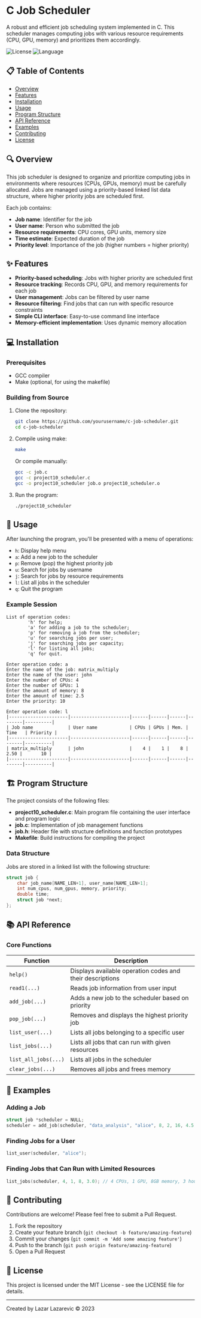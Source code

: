 # C Job Scheduler

A robust and efficient job scheduling system implemented in C. This scheduler manages computing jobs with various resource requirements (CPU, GPU, memory) and prioritizes them accordingly.

![License](https://img.shields.io/badge/License-MIT-blue.svg)
![Language](https://img.shields.io/badge/Language-C-green.svg)

## 📋 Table of Contents

- [Overview](#overview)
- [Features](#features)
- [Installation](#installation)
- [Usage](#usage)
- [Program Structure](#program-structure)
- [API Reference](#api-reference)
- [Examples](#examples)
- [Contributing](#contributing)
- [License](#license)

## 🔍 Overview

This job scheduler is designed to organize and prioritize computing jobs in environments where resources (CPUs, GPUs, memory) must be carefully allocated. Jobs are managed using a priority-based linked list data structure, where higher priority jobs are scheduled first.

Each job contains:
- **Job name**: Identifier for the job
- **User name**: Person who submitted the job
- **Resource requirements**: CPU cores, GPU units, memory size
- **Time estimate**: Expected duration of the job
- **Priority level**: Importance of the job (higher numbers = higher priority)

## ✨ Features

- **Priority-based scheduling**: Jobs with higher priority are scheduled first
- **Resource tracking**: Records CPU, GPU, and memory requirements for each job
- **User management**: Jobs can be filtered by user name
- **Resource filtering**: Find jobs that can run with specific resource constraints
- **Simple CLI interface**: Easy-to-use command line interface
- **Memory-efficient implementation**: Uses dynamic memory allocation

## 💻 Installation

### Prerequisites

- GCC compiler
- Make (optional, for using the makefile)

### Building from Source

1. Clone the repository:
   ```bash
   git clone https://github.com/yourusername/c-job-scheduler.git
   cd c-job-scheduler
   ```

2. Compile using make:
   ```bash
   make
   ```

   Or compile manually:
   ```bash
   gcc -c job.c
   gcc -c project10_scheduler.c
   gcc -o project10_scheduler job.o project10_scheduler.o
   ```

3. Run the program:
   ```bash
   ./project10_scheduler
   ```

## 🚀 Usage

After launching the program, you'll be presented with a menu of operations:

- `h`: Display help menu
- `a`: Add a new job to the scheduler
- `p`: Remove (pop) the highest priority job
- `u`: Search for jobs by username
- `j`: Search for jobs by resource requirements
- `l`: List all jobs in the scheduler
- `q`: Quit the program

### Example Session

```
List of operation codes:
        'h' for help;
        'a' for adding a job to the scheduler;
        'p' for removing a job from the scheduler;
        'u' for searching jobs per user;
        'j' for searching jobs per capacity;
        'l' for listing all jobs;
        'q' for quit.

Enter operation code: a
Enter the name of the job: matrix_multiply
Enter the name of the user: john
Enter the number of CPUs: 4
Enter the number of GPUs: 1
Enter the amount of memory: 8
Enter the amount of time: 2.5
Enter the priority: 10

Enter operation code: l
|----------------------|----------------------|------|------|------|--------|----------|
| Job name             | User name            | CPUs | GPUs | Mem. | Time   | Priority |
|----------------------|----------------------|------|------|------|--------|----------|
| matrix_multiply      | john                 |    4 |    1 |    8 |   2.50 |       10 |
|----------------------|----------------------|------|------|------|--------|----------|
```

## 🏗️ Program Structure

The project consists of the following files:

- **project10_scheduler.c**: Main program file containing the user interface and program logic
- **job.c**: Implementation of job management functions
- **job.h**: Header file with structure definitions and function prototypes
- **Makefile**: Build instructions for compiling the project

### Data Structure

Jobs are stored in a linked list with the following structure:

```c
struct job {
    char job_name[NAME_LEN+1], user_name[NAME_LEN+1];
    int num_cpus, num_gpus, memory, priority;
    double time;
    struct job *next;
};
```

## 📚 API Reference

### Core Functions

| Function | Description |
|----------|-------------|
| `help()` | Displays available operation codes and their descriptions |
| `read1(...)` | Reads job information from user input |
| `add_job(...)` | Adds a new job to the scheduler based on priority |
| `pop_job(...)` | Removes and displays the highest priority job |
| `list_user(...)` | Lists all jobs belonging to a specific user |
| `list_jobs(...)` | Lists all jobs that can run with given resources |
| `list_all_jobs(...)` | Lists all jobs in the scheduler |
| `clear_jobs(...)` | Removes all jobs and frees memory |

## 📝 Examples

### Adding a Job

```c
struct job *scheduler = NULL;
scheduler = add_job(scheduler, "data_analysis", "alice", 8, 2, 16, 4.5, 20);
```

### Finding Jobs for a User

```c
list_user(scheduler, "alice");
```

### Finding Jobs that Can Run with Limited Resources

```c
list_jobs(scheduler, 4, 1, 8, 3.0); // 4 CPUs, 1 GPU, 8GB memory, 3 hours
```

## 🤝 Contributing

Contributions are welcome! Please feel free to submit a Pull Request.

1. Fork the repository
2. Create your feature branch (`git checkout -b feature/amazing-feature`)
3. Commit your changes (`git commit -m 'Add some amazing feature'`)
4. Push to the branch (`git push origin feature/amazing-feature`)
5. Open a Pull Request

## 📄 License

This project is licensed under the MIT License - see the LICENSE file for details.

---

Created by Lazar Lazarevic © 2023
